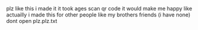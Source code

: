 plz like this i made it it took ages scan qr code it would make me happy
like actuailly i made this for other people like my brothers friends (i have none)
dont open plz.plz.txt
